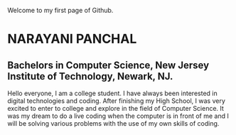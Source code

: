 Welcome to my first page of Github. 
<h1>NARAYANI PANCHAL</h1>
<h2>Bachelors in Computer Science, New Jersey Institute of Technology, Newark, NJ.</h2>
<p>Hello everyone, I am a college student. I have always been interested in digital technologies and coding. After finishing my High School, I was very excited to enter to college and explore in the field of Computer Science. It was my dream to do a live coding when the computer is in front of me and I will be solving various problems with the use of my own skills of coding.</p>


